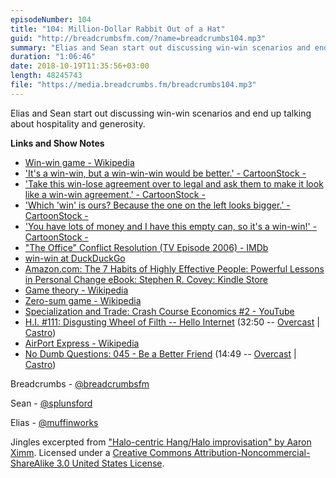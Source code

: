 ```yaml
---
episodeNumber: 104
title: "104: Million-Dollar Rabbit Out of a Hat"
guid: "http://breadcrumbsfm.com/?name=breadcrumbs104.mp3"
summary: "Elias and Sean start out discussing win-win scenarios and end up talking about hospitality and generosity."
duration: "1:06:46"
date: 2018-10-19T11:35:56+03:00
length: 48245743
file: "https://media.breadcrumbs.fm/breadcrumbs104.mp3"
---
```

Elias and Sean start out discussing win-win scenarios and end up talking about hospitality and generosity.

**Links and Show Notes**
- [Win-win game - Wikipedia](https://en.wikipedia.org/wiki/Win-win_game?wprov=sfti1)
- ['It's a win-win, but a win-win-win would be better.' - CartoonStock - ](https://www.cartoonstock.com/cartoonview.asp?catref=cwln2851&ANDkeyword=win+win&NOTkeyword=&TITLEkeyword=&categories=All+Categories&artists=&mainArchive=mainArchive&newsCartoon=newsCartoon&vintage=vintage&colorOption1=colour&colorOption2=blackWhite&orientationOption1=portrait&orientationOption2=landscape&cp=0&limit=24)
- ['Take this win-lose agreement over to legal and ask them to make it look like a win-win agreement.' - CartoonStock - ](https://www.cartoonstock.com/cartoonview.asp?catref=aban1635&ANDkeyword=win+win&NOTkeyword=&TITLEkeyword=&categories=All+Categories&artists=&mainArchive=mainArchive&newsCartoon=newsCartoon&vintage=vintage&colorOption1=colour&colorOption2=blackWhite&orientationOption1=portrait&orientationOption2=landscape&cp=0&limit=24)
- ['Which 'win' is ours? Because the one on the left looks bigger.' - CartoonStock - ](https://www.cartoonstock.com/cartoonview.asp?catref=bven795&ANDkeyword=win+win&NOTkeyword=&TITLEkeyword=&categories=All+Categories&artists=&mainArchive=mainArchive&newsCartoon=newsCartoon&vintage=vintage&colorOption1=colour&colorOption2=blackWhite&orientationOption1=portrait&orientationOption2=landscape&cp=0&limit=24)
- ['You have lots of money and I have this empty can, so it's a win-win!' - CartoonStock - ](https://www.cartoonstock.com/cartoonview.asp?catref=mdbn217&ANDkeyword=win+win&NOTkeyword=&TITLEkeyword=&categories=All+Categories&artists=&mainArchive=mainArchive&newsCartoon=newsCartoon&vintage=vintage&colorOption1=colour&colorOption2=blackWhite&orientationOption1=portrait&orientationOption2=landscape&cp=0&limit=24)
- ["The Office" Conflict Resolution (TV Episode 2006) - IMDb](https://www.imdb.com/title/tt0796140/)
- [win-win at DuckDuckGo](https://duckduckgo.com/?q=win-win&ia=images&iax=images)
- [Amazon.com: The 7 Habits of Highly Effective People: Powerful Lessons in Personal Change eBook: Stephen R. Covey: Kindle Store](http://www.amazon.com/dp/B01069X4H0/?tag=breadcrumbsfm-20)
- [Game theory - Wikipedia](https://en.wikipedia.org/wiki/Game_theory?wprov=sfti1)
- [Zero-sum game - Wikipedia](https://en.wikipedia.org/wiki/Zero-sum_game%23Non-zero-sum?wprov=sfti1)
- [Specialization and Trade: Crash Course Economics #2 - YouTube](http://youtu.be/NI9TLDIPVcs)
- [H.I. #111: Disgusting Wheel of Filth -- Hello Internet](http://www.hellointernet.fm/podcast/111) (32:50 -- [Overcast](https://overcast.fm/+B1qxTvb7A/32:50) | [Castro](https://castro.fm/episode/F5H6gE#32:50))
- [AirPort Express - Wikipedia](https://en.wikipedia.org/wiki/AirPort_Express?wprov=sfti1)
- [No Dumb Questions: 045 - Be a Better Friend](http://nodumbqs.libsyn.com/045-be-a-better-friend) (14:49 -- [Overcast](https://overcast.fm/+IUrYUhcrg/14:49) | [Castro](https://castro.fm/episode/P6B0PL#14:49))

Breadcrumbs - [@breadcrumbsfm](https://twitter.com/breadcrumbsfm)

Sean - [@splunsford](https://twitter.com/splunsford)

Elias - [@muffinworks](https://twitter.com/muffinworks)

Jingles excerpted from ["Halo-centric Hang/Halo improvisation" by Aaron Ximm](http://freemusicarchive.org/music/aaron_ximm/handpans_and_the_hang/). Licensed under a [Creative Commons Attribution-Noncommercial-ShareAlike 3.0 United States License](http://creativecommons.org/licenses/by-nc-sa/3.0/us/).